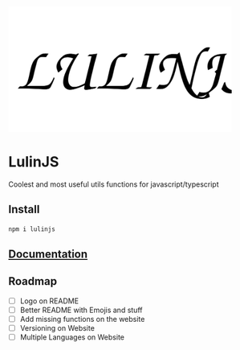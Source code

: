 <p align="left">
  <img alt="React Native Typescript Boilerplate"
        src="assets/lulinjs.svg" height="250"  />

# LulinJS

Coolest and most useful utils functions for javascript/typescript

</p>

## Install

```bash
npm i lulinjs
```

## [Documentation](https://wrathchaos.github.io/lulinjs/)

## Roadmap

- [ ] Logo on README
- [ ] Better README with Emojis and stuff
- [ ] Add missing functions on the website
- [ ] Versioning on Website
- [ ] Multiple Languages on Website
